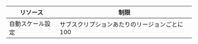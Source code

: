
| リソース | 制限 |
|----|----|
| 自動スケール設定 | サブスクリプションあたりのリージョンごとに 100 |

<!---HONumber=AcomDC_0907_2016-->